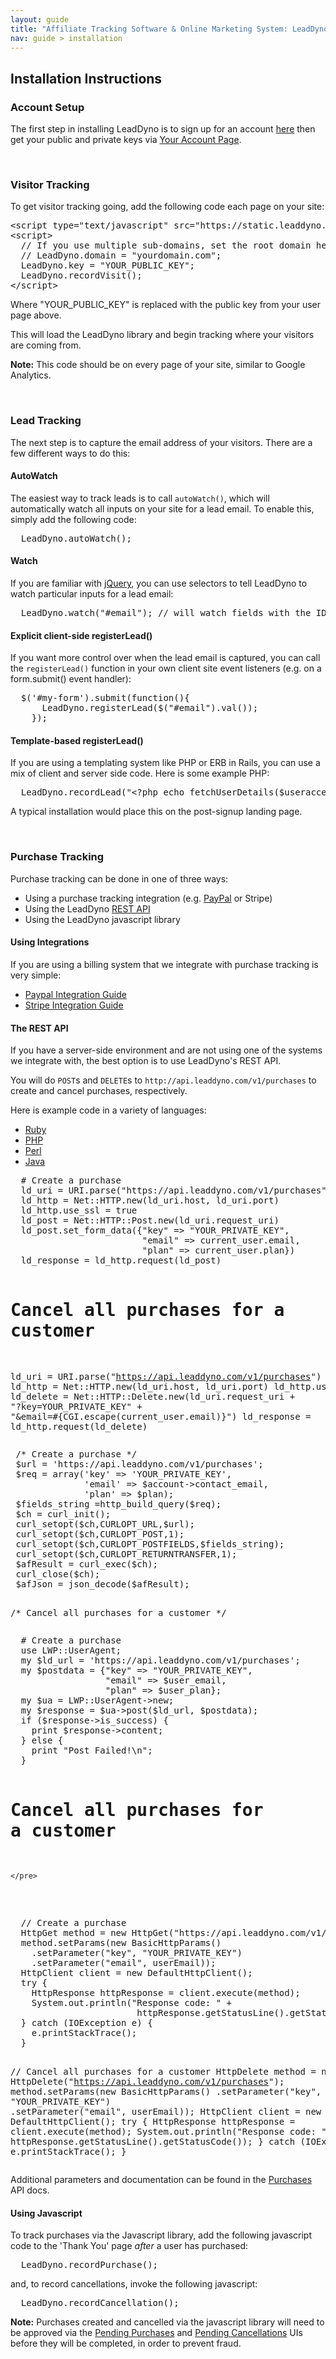 ```yaml
---
layout: guide
title: "Affiliate Tracking Software & Online Marketing System: LeadDyno"
nav: guide > installation
---
```


## Installation Instructions

### Account Setup

The first step in installing LeadDyno is to sign up for an account [here](https://app.leaddyno.com/users/sign_up)
then get your public and private keys via [Your Account Page](https://app.leaddyno.com/settings/account).

<a class="docs-anchor" id='visitor_tracking'>&nbsp;</a>

### Visitor Tracking

To get visitor tracking going, add the following code each page on your site:

<pre class="prettyprint">
&lt;script type="text/javascript" src="https://static.leaddyno.com/js">&lt;/script>
&lt;script>
  // If you use multiple sub-domains, set the root domain here
  // LeadDyno.domain = "yourdomain.com";
  LeadDyno.key = "<span class="pub-key-rep">YOUR_PUBLIC_KEY</span>";
  LeadDyno.recordVisit();
&lt;/script>
</pre>

<p class="pub-key-inst">
  Where "YOUR_PUBLIC_KEY" is replaced with the public key from your user page above.
</p>

This will load the LeadDyno library and begin tracking where your visitors are coming from.

<div class="alert alert-info">
  <strong>Note:</strong> This code should be on every page of your site, similar to Google Analytics.
</div>

<a class="docs-anchor" id='lead_tracking'>&nbsp;</a>

### Lead Tracking

The next step is to capture the email address of your visitors.  There are a few different ways to do this:

#### AutoWatch

The easiest way to track leads is to call `autoWatch()`, which will automatically watch all
inputs on your site for a lead email.  To enable this, simply add the following code:

<pre class="prettyprint">
  LeadDyno.autoWatch();
</pre>

#### Watch

If you are familiar with [jQuery](http://jquery.com/), you can use selectors to tell LeadDyno to
watch particular inputs for a lead email:

<pre class="prettyprint">
  LeadDyno.watch("#email"); // will watch fields with the ID 'email'
</pre>

#### Explicit client-side registerLead()

If you want more control over when the lead email is captured, you can call the `registerLead()` function
in your own client site event listeners (e.g. on a form.submit() event handler):

<pre class="prettyprint">
  $('#my-form').submit(function(){
      LeadDyno.registerLead($("#email").val());
    });
</pre>

#### Template-based registerLead()

If you are using a templating system like PHP or ERB in Rails, you can use a mix of client and server side code.
Here is some example PHP:

<pre>
  LeadDyno.recordLead("&lt;?php echo fetchUserDetails($useraccess)["Email"] ?>");
</pre>

A typical installation would place this on the post-signup landing page.

<a class="docs-anchor" id='purchase_tracking'>&nbsp;</a>

### Purchase Tracking

Purchase tracking can be done in one of three ways:

* Using a purchase tracking integration (e.g. [PayPal](/guide/paypal-integration-guide.html) or Stripe)
* Using the LeadDyno [REST API](http://developer.leaddyno.com/rest-api.html)
* Using the LeadDyno javascript library

#### Using Integrations

If you are using a billing system that we integrate with purchase tracking is very simple:

* [Paypal Integration Guide](/guide/paypal-integration-guide.html)
* [Stripe Integration Guide](/guide/stripe-integration-guide.html)

#### The REST API

If you have a server-side environment and are not using one of the systems we integrate with, the best
option is to use LeadDyno's REST API.

You will do `POST`s and `DELETE`s to `http://api.leaddyno.com/v1/purchases` to create and cancel purchases, respectively.

Here is example code in a variety of languages:

<ul class="nav nav-tabs">
  <li class="active"><a href="#conv-ruby" data-toggle="tab">Ruby</a></li>
  <li><a href="#conv-php" data-toggle="tab">PHP</a></li>
  <li><a href="#conv-perl" data-toggle="tab">Perl</a></li>
  <li><a href="#conv-java" data-toggle="tab">Java</a></li>
</ul>

<div class="tab-content">
  <div class="tab-pane active" id="conv-ruby">
    <pre class="prettyprint">
  # Create a purchase
  ld_uri = URI.parse("https://api.leaddyno.com/v1/purchases")
  ld_http = Net::HTTP.new(ld_uri.host, ld_uri.port)
  ld_http.use_ssl = true
  ld_post = Net::HTTP::Post.new(ld_uri.request_uri)
  ld_post.set_form_data({"key" => "<span class="priv-key-rep">YOUR_PRIVATE_KEY</span>",
                         "email" => current_user.email,
                         "plan" => current_user.plan})
  ld_response = ld_http.request(ld_post)

  # Cancel all purchases for a customer
  ld_uri = URI.parse("https://api.leaddyno.com/v1/purchases")
  ld_http = Net::HTTP.new(ld_uri.host, ld_uri.port)
  ld_http.use_ssl = true
  ld_delete = Net::HTTP::Delete.new(ld_uri.request_uri &plus;
                "?key=<span class="priv-key-rep">YOUR_PRIVATE_KEY</span>" &plus;
                "&amp;email=#{CGI.escape(current_user.email)}")
  ld_response = ld_http.request(ld_delete)
    </pre>
  </div>

  <div class="tab-pane" id="conv-php">
    <pre class="prettyprint">
 /* Create a purchase */
 $url = 'https://api.leaddyno.com/v1/purchases';
 $req = array('key' => '<span class="priv-key-rep">YOUR_PRIVATE_KEY</span>',
              'email' => $account->contact_email,
              'plan' => $plan);
 $fields_string =http_build_query($req);
 $ch = curl_init();
 curl_setopt($ch,CURLOPT_URL,$url);
 curl_setopt($ch,CURLOPT_POST,1);
 curl_setopt($ch,CURLOPT_POSTFIELDS,$fields_string);
 curl_setopt($ch,CURLOPT_RETURNTRANSFER,1);
 $afResult = curl_exec($ch);
 curl_close($ch);
 $afJson = json_decode($afResult);

 /* Cancel all purchases for a customer */
    </pre>
  </div>

  <div class="tab-pane" id="conv-perl">
    <pre class="prettyprint">
  # Create a purchase
  use LWP::UserAgent;
  my $ld_url = 'https://api.leaddyno.com/v1/purchases';
  my $postdata = {"key" => "<span class="priv-key-rep">YOUR_PRIVATE_KEY</span>",
                  "email" => $user_email,
                  "plan" => $user_plan};
  my $ua = LWP::UserAgent->new;
  my $response = $ua->post($ld_url, $postdata);
  if ($response->is_success) {
    print $response->content;
  } else {
    print "Post Failed!\n";
  }

  # Cancel all purchases for a customer
    </pre>
  </div>

  <div class="tab-pane" id="conv-java">
    <pre class="prettyprint">
  // Create a purchase
  HttpGet method = new HttpGet("https://api.leaddyno.com/v1/purchases");
  method.setParams(new BasicHttpParams()
    .setParameter("key", "<span class="priv-key-rep">YOUR_PRIVATE_KEY</span>")
    .setParameter("email", userEmail));
  HttpClient client = new DefaultHttpClient();
  try {
    HttpResponse httpResponse = client.execute(method);
    System.out.println("Response code: " +
                        httpResponse.getStatusLine().getStatusCode());
  } catch (IOException e) {
    e.printStackTrace();
  }

  // Cancel all purchases for a customer
  HttpDelete method = new HttpDelete("https://api.leaddyno.com/v1/purchases");
  method.setParams(new BasicHttpParams()
    .setParameter("key", "<span class="priv-key-rep">YOUR_PRIVATE_KEY</span>")
    .setParameter("email", userEmail));
  HttpClient client = new DefaultHttpClient();
  try {
    HttpResponse httpResponse = client.execute(method);
    System.out.println("Response code: " +
                        httpResponse.getStatusLine().getStatusCode());
  } catch (IOException e) {
    e.printStackTrace();
  }
    </pre>
  </div>
</div>

Additional parameters and documentation can be found in the [Purchases](http://developer.leaddyno.com/rest-api.html#purchases) API
docs.

#### Using Javascript

To track purchases via the Javascript library, add the following javascript code to the 'Thank You' page
*after* a user has purchased:

<pre>
  LeadDyno.recordPurchase();
</pre>

and, to record cancellations, invoke the following javascript:

<pre>
  LeadDyno.recordCancellation();
</pre>

<div class="alert alert-info">
  <strong>Note:</strong> Purchases created and cancelled via the javascript library will need to be approved
  via the <a href="https://app.leaddyno.com/purchases/approve">Pending Purchases</a> and
  <a href="https://app.leaddyno.com/purchases/approve_cancellations">Pending Cancellations</a>
  UIs before they will be completed, in order to prevent fraud.
</div>

